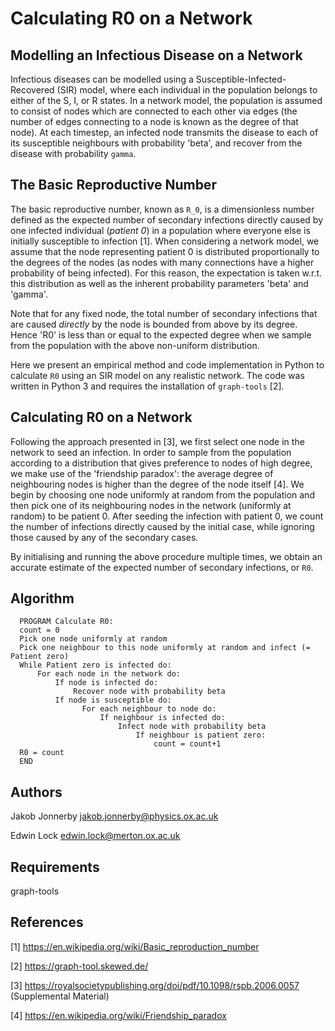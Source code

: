 # Calculating R0 on a Network

## Modelling an Infectious Disease on a Network
Infectious diseases can be modelled using a Susceptible-Infected-Recovered (SIR) model, where each individual in the population belongs to either of the S, I, or R states. In a network model, the population is assumed to consist of nodes which are connected to each other via edges (the number of edges connecting to a node is known as the degree of that node). At each timestep, an infected node transmits the disease to each of its susceptible neighbours with probability 'beta', and recover from the disease with probability `gamma`. 

## The Basic Reproductive Number
The basic reproductive number, known as `R_0`, is a dimensionless number defined as the expected number of secondary infections directly caused by one infected individual (_patient 0_) in a population where everyone else is initially susceptible to infection [1]. When considering a network model, we assume that the node representing patient 0 is distributed proportionally to the degrees of the nodes (as nodes with many connections have a higher probability of being infected). For this reason, the expectation is taken w.r.t. this distribution as well as the inherent probability parameters 'beta' and 'gamma'.

Note that for any fixed node, the total number of secondary infections that are caused _directly_ by the node is bounded from above by its degree. Hence 'R0' is less than or equal to the expected degree when we sample from the population with the above non-uniform distribution.

Here we present an empirical method and code implementation in Python to calculate `R0` using an SIR model on any realistic network. The code was written in Python 3 and requires the installation of `graph-tools` [2].

## Calculating R0 on a Network
Following the approach presented in [3], we first select one node in the network to seed an infection. In order to sample from the population according to a distribution that gives preference to nodes of high degree, we make use of the 'friendship paradox': the average degree of neighbouring nodes is higher than the degree of the node itself [4]. We begin by choosing one node uniformly at random from the population and then pick one of its neighbouring nodes in the network (uniformly at random) to be patient 0. After seeding the infection with patient 0, we count the number of infections directly caused by the initial case, while ignoring those caused by any of the secondary cases.

By initialising and running the above procedure multiple times, we obtain an accurate estimate of the expected number of secondary infections, or `R0`.

## Algorithm
```
  PROGRAM Calculate R0:
  count = 0
  Pick one node uniformly at random
  Pick one neighbour to this node uniformly at random and infect (= Patient zero)
  While Patient zero is infected do:
      For each node in the network do:
          If node is infected do:
              Recover node with probability beta
          If node is susceptible do:
                For each neighbour to node do:
                    If neighbour is infected do:
                        Infect node with probability beta
                            If neighbour is patient zero:
                                count = count+1
  R0 = count
  END
```

## Authors
Jakob Jonnerby
jakob.jonnerby@physics.ox.ac.uk

Edwin Lock
edwin.lock@merton.ox.ac.uk

## Requirements
graph-tools

## References


[1] https://en.wikipedia.org/wiki/Basic_reproduction_number

[2] https://graph-tool.skewed.de/

[3] https://royalsocietypublishing.org/doi/pdf/10.1098/rspb.2006.0057 (Supplemental Material)

[4] https://en.wikipedia.org/wiki/Friendship_paradox
